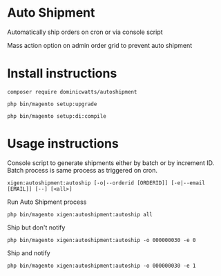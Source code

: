 # Auto Shipment # 

Automatically ship orders on cron or via console script

Mass action option on admin order grid to prevent auto shipment

# Install instructions #

`composer require dominicwatts/autoshipment`

`php bin/magento setup:upgrade`

`php bin/magento setup:di:compile`

# Usage instructions #

Console script to generate shipments either by batch or by increment ID.  Batch process is same process as triggered on cron.

`xigen:autoshipment:autoship [-o|--orderid [ORDERID]] [-e|--email [EMAIL]] [--] [<all>]`

Run Auto Shipment process

`php bin/magento xigen:autoshipment:autoship all`

Ship but don't notify

`php bin/magento xigen:autoshipment:autoship -o 000000030 -e 0`

Ship and notify

`php bin/magento xigen:autoshipment:autoship -o 000000030 -e 1`